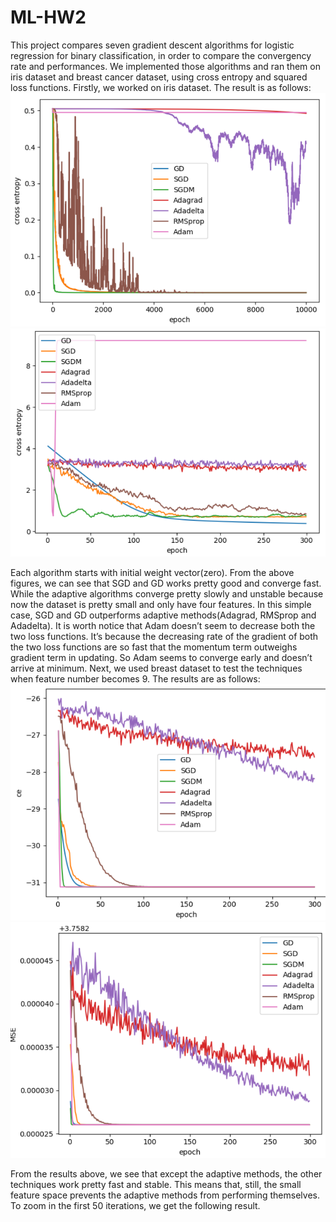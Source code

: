 # ML-HW2
This project compares seven gradient descent algorithms for logistic regression for binary classification, in order to compare the convergency rate and performances.
We implemented those algorithms and ran them on iris dataset and breast cancer dataset, using cross entropy and squared loss functions. Firstly, we worked on iris dataset.
The result is as follows:
![alt text](https://github.com/Hermionee/Gradient-Descent/blob/master/figures/iris_mse.jpg)
![alt text](https://github.com/Hermionee/Gradient-Descent/blob/master/figures/iris_ce.png)

Each algorithm starts with initial weight vector(zero). From the above figures, we can see that SGD and GD works pretty good and converge fast. While the adaptive algorithms converge pretty slowly and unstable because now the dataset is pretty small and only have four features. In this simple case, SGD and GD outperforms adaptive methods(Adagrad, RMSprop and Adadelta). It is worth notice that Adam doesn’t seem to decrease both the two loss functions. It’s because the decreasing rate of the gradient of both the two loss functions are so fast that the momentum term outweighs gradient term in updating. So Adam seems to converge early and doesn’t arrive at minimum. Next, we used breast dataset to test the techniques when feature number becomes 9. The results are as follows:
![alt text](https://github.com/Hermionee/Gradient-Descent/blob/master/figures/breast_ce.png)
![alt text](https://github.com/Hermionee/Gradient-Descent/blob/master/figures/breast_mse.png)


From the results above, we see that except the adaptive methods, the other techniques work pretty fast and stable. This means that, still, the small feature space prevents the adaptive methods from performing themselves. To zoom in the first 50 iterations, we get the following result.

